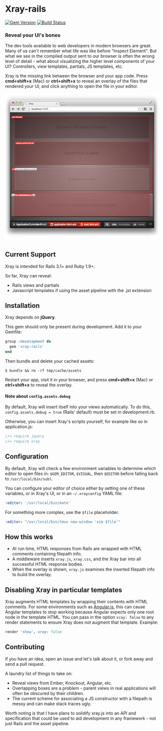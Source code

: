 Xray-rails
==========

[![Gem Version](https://badge.fury.io/rb/xray-rails.svg)](https://rubygems.org/gems/xray-rails)
[![Build Status](https://travis-ci.org/brentd/xray-rails.svg?branch=master)](https://travis-ci.org/brentd/xray-rails)

### Reveal your UI's bones

The dev tools available to web developers in modern browsers are great. Many of us can't remember what life was like before "Inspect Element". But what we see in the compiled output sent to our browser is often the wrong level of detail - what about visualizing the higher level components of your UI? Controllers, view templates, partials, JS templates, etc.

Xray is the missing link between the browser and your app code. Press **cmd+shift+x** (Mac) or **ctrl+shift+x** to reveal an overlay of the files that rendered your UI, and click anything to open the file in your editor.

![Screenshot](example/screenshot.png)

## Current Support

Xray is intended for Rails 3.1+ and Ruby 1.9+.

So far, Xray can reveal:

  * Rails views and partials
  * Javascript templates if using the asset pipeline with the .jst extension

## Installation

Xray depends on **jQuery**.

This gem should only be present during development. Add it to your Gemfile:

```ruby
group :development do
  gem 'xray-rails'
end
```

Then bundle and delete your cached assets:

```
$ bundle && rm -rf tmp/cache/assets
```

Restart your app, visit it in your browser, and press **cmd+shift+x** (Mac) or **ctrl+shift+x** to reveal the overlay.

#### Note about `config.assets.debug`

By default, Xray will insert itself into your views automatically. To do this, `config.assets.debug = true` (Rails' default) must be set in development.rb.

Otherwise, you can insert Xray's scripts yourself, for example like so in application.js:

```js
//= require jquery
//= require xray
```

## Configuration

By default, Xray will check a few environment variables to determine
which editor to open files in: `$GEM_EDITOR`, `$VISUAL`, then
`$EDITOR` before falling back to `/usr/local/bin/subl`.

You can configure your editor of choice either by setting one of these
variables, or in Xray's UI, or in an `~/.xrayconfig` YAML file:

```yaml
:editor: '/usr/local/bin/mate'
```

For something more complex, use the `$file` placeholder.

```yaml
:editor: "/usr/local/bin/tmux new-window 'vim $file'"
```

## How this works

* At run time, HTML responses from Rails are wrapped with HTML comments containing filepath info.
* A middleware inserts `xray.js`, `xray.css`, and the Xray bar into all successful HTML response bodies.
* When the overlay is shown, `xray.js` examines the inserted filepath info to build the overlay.

## Disabling Xray in particular templates

Xray augments HTML templates by wrapping their contents with HTML comments. For some environments such as [Angular.js](http://angularjs.org/), this can cause Angular templates to stop working because Angular expects only one root node in the template HTML. You can pass in the option `xray: false` to any render statements to ensure Xray does not augment that template. Example:

```ruby
render 'show', xray: false
```

## Contributing

If you have an idea, open an issue and let's talk about it, or fork away and send a pull request.

A laundry list of things to take on:

  * Reveal views from Ember, Knockout, Angular, etc.
  * Overlapping boxes are a problem - parent views in real applications will often be obscured by their children.
  * The current scheme for associating a JS constructor with a filepath is messy and can make stack traces ugly.

Worth noting is that I have plans to solidify xray.js into an API and specification that could be used to aid development in any framework - not just Rails and the asset pipeline.

